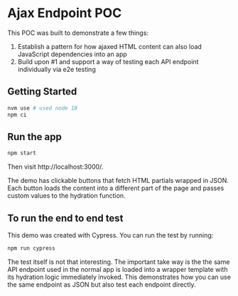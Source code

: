 # Ajax Endpoint POC

This POC was built to demonstrate a few things:

1. Establish a pattern for how ajaxed HTML content can also load JavaScript dependencies into an app
2. Build upon \#1 and support a way of testing each API endpoint individually via e2e testing

## Getting Started

```bash
nvm use # used node 18
npm ci
```

## Run the app

```bash
npm start
```

Then visit http://localhost:3000/.

The demo has clickable buttons that fetch HTML partials wrapped in JSON. Each button loads the content into a different part of the page and passes custom values to the hydration function.

## To run the end to end test

This demo was created with Cypress. You can run the test by running:

```bash
npm run cypress
```

The test itself is not that interesting. The important take way is the the same API endpoint used
in the normal app is loaded into a wrapper template with its hydration logic immediately invoked. This demonstrates how you can use the same endpoint as JSON but also test each endpoint directly.
